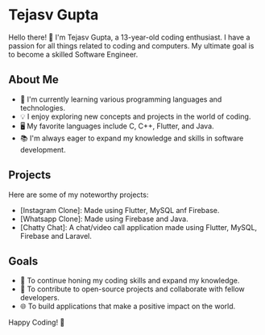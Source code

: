 # Tejasv Gupta

Hello there! 👋 I'm Tejasv Gupta, a 13-year-old coding enthusiast. I have a passion for all things related to coding and computers. My ultimate goal is to become a skilled Software Engineer.

## About Me

- 🌱 I'm currently learning various programming languages and technologies.
- 💡 I enjoy exploring new concepts and projects in the world of coding.
- 🖥️ My favorite languages include C, C++, Flutter, and Java.
- 📚 I'm always eager to expand my knowledge and skills in software development.

## Projects

Here are some of my noteworthy projects:

- [Instagram Clone]: Made using Flutter, MySQL anf Firebase.
- [Whatsapp Clone]: Made using Firebase and Java. 
- [Chatty Chat]: A chat/video call application made using Flutter, MySQL, Firebase and Laravel.

## Goals

- 🚀 To continue honing my coding skills and expand my knowledge.
- 💼 To contribute to open-source projects and collaborate with fellow developers.
- 🌐 To build applications that make a positive impact on the world.


Happy Coding! 🚀
